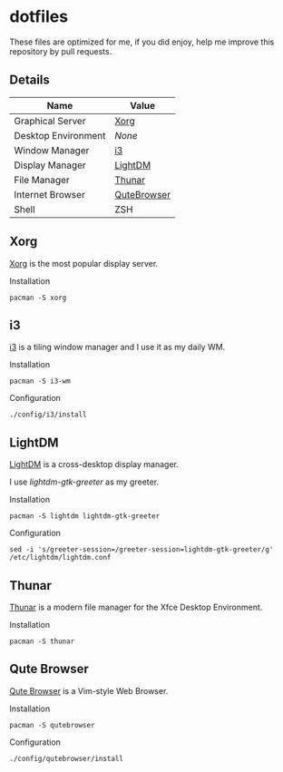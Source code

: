 # dotfiles

These files are optimized for me, if you did enjoy, help me improve this repository by pull requests.

## Details

| Name                  | Value                         |
| --------------------- | ----------------------------- |
| Graphical Server      | [Xorg](#xorg)                 |
| Desktop Environment   | *None*                        |
| Window Manager        | [i3](#i3)                     |
| Display Manager       | [LightDM](#lightdm)           |
| File Manager          | [Thunar](#thunar)             |
| Internet Browser      | [QuteBrowser](#qute-browser)  |
| Shell                 | ZSH                           |

## Xorg

[Xorg](https://x.org) is the most popular display server.

Installation

`pacman -S xorg`

## i3

[i3](https://i3wm.org) is a tiling window manager and I use it as my daily WM.

Installation

`pacman -S i3-wm`

Configuration

`./config/i3/install`

## LightDM

[LightDM](https://github.com/canonical/lightdm) is a cross-desktop display manager.

I use *lightdm-gtk-greeter* as my greeter.

Installation

`pacman -S lightdm lightdm-gtk-greeter`

Configuration

`sed -i 's/greeter-session=/greeter-session=lightdm-gtk-greeter/g' /etc/lightdm/lightdm.conf`


## Thunar

[Thunar](https://docs.xfce.org/xfce/thunar/start) is a modern file manager for the Xfce Desktop Environment.

Installation

`pacman -S thunar`

## Qute Browser

[Qute Browser](https://qutebrowser.org) is a Vim-style Web Browser.

Installation

`pacman -S qutebrowser`

Configuration

`./config/qutebrowser/install`
